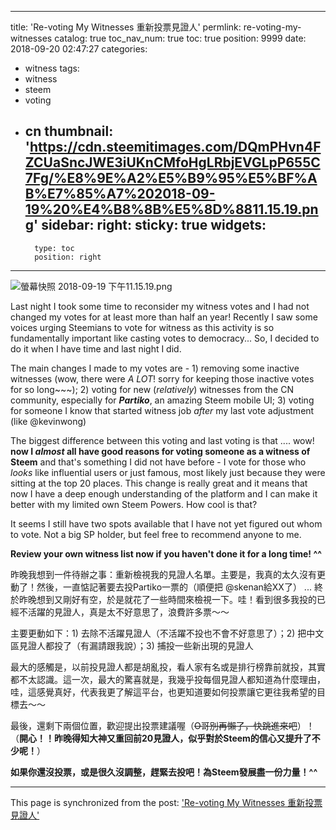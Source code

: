 
---
title: 'Re-voting My Witnesses 重新投票見證人'
permlink: re-voting-my-witnesses
catalog: true
toc_nav_num: true
toc: true
position: 9999
date: 2018-09-20 02:47:27
categories:
- witness
tags:
- witness
- steem
- voting
- cn
thumbnail: 'https://cdn.steemitimages.com/DQmPHvn4FZCUaSncJWE3iUKnCMfoHgLRbjEVGLpP655C7Fg/%E8%9E%A2%E5%B9%95%E5%BF%AB%E7%85%A7%202018-09-19%20%E4%B8%8B%E5%8D%8811.15.19.png'
sidebar:
    right:
        sticky: true
widgets:
    -
        type: toc
        position: right
---


![螢幕快照 2018-09-19 下午11.15.19.png](https://cdn.steemitimages.com/DQmPHvn4FZCUaSncJWE3iUKnCMfoHgLRbjEVGLpP655C7Fg/%E8%9E%A2%E5%B9%95%E5%BF%AB%E7%85%A7%202018-09-19%20%E4%B8%8B%E5%8D%8811.15.19.png)

Last night I took some time to reconsider my witness votes and I had not changed my votes for at least more than half an year! Recently I saw some voices urging Steemians to vote for witness as this activity is so fundamentally important like casting votes to democracy... So, I decided to do it when I have time and last night I did.

The main changes I made to my votes are - 1) removing some inactive witnesses (wow, there were *A LOT*! sorry for keeping those inactive votes for so long~~~); 2) voting for new (*relatively*) witnesses from the CN community, especially for ***Partiko***, an amazing Steem mobile UI; 3) voting for someone I know that started witness job *after* my last vote adjustment (like @kevinwong)

The biggest difference between this voting and last voting is that .... wow! **now I *almost* all have good reasons for voting someone as a witness of Steem** and that's something I did not have before - I vote for those who *looks* like influential users or just famous, most likely just because they were sitting at the top 20 places. This change is really great and it means that now I have a deep enough understanding of the platform and I can make it better with my limited own Steem Powers. How cool is that?

It seems I still have two spots available that I have not yet figured out whom to vote. Not a big SP holder, but feel free to recommend anyone to me. 

**Review your own witness list now if you haven't done it for a long time! ^^**

昨晚我想到一件待辦之事：重新檢視我的見證人名單。主要是，我真的太久沒有更動了！然後，一直惦記著要去投Partiko一票的（順便把 @skenan給XX了） ... 終於昨晚想到又剛好有空，於是就花了一些時間來檢視一下。哇！看到很多我投的已經不活躍的見證人，真是太不好意思了，浪費許多票～～

主要更動如下：1) 去除不活躍見證人（不活躍不投也不會不好意思了）；2) 把中文區見證人都投了（有漏請跟我說）；3) 捕投一些新出現的見證人

最大的感觸是，以前投見證人都是胡亂投，看人家有名或是排行榜靠前就投，其實都不太認識。這一次，最大的驚喜就是，我幾乎投每個見證人都知道為什麼理由，哇，這感覺真好，代表我更了解這平台，也更知道要如何投票讓它更往我希望的目標去～～

最後，還剩下兩個位置，歡迎提出投票建議喔（<del>O哥別再懶了，快跳進來吧</del>）！（**開心！！昨晚得知大神又重回前20見證人，似乎對於Steem的信心又提升了不少呢！**）

**如果你還沒投票，或是很久沒調整，趕緊去投吧！為Steem發展盡一份力量！^^**

- - -

This page is synchronized from the post: ['Re-voting My Witnesses 重新投票見證人'](https://steemit.com/@deanliu/re-voting-my-witnesses)
